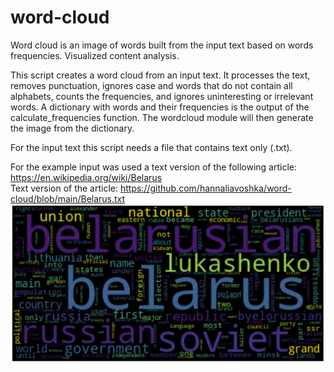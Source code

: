 # word-cloud

Word cloud is an image of words built from the input text based on words frequencies. Visualized content analysis.

This script creates a word cloud from an input text. 
It processes the text, removes punctuation, ignores case and words that do not contain all alphabets, counts the frequencies, and ignores uninteresting or irrelevant words.
A dictionary with words and their frequencies is the output of the calculate_frequencies function. 
The wordcloud module will then generate the image from the dictionary.

For the input text this script needs a file that contains text only (.txt).

For the example input was used a text version of the following article: https://en.wikipedia.org/wiki/Belarus  
Text version of the article: https://github.com/hannaliavoshka/word-cloud/blob/main/Belarus.txt  
![](https://github.com/hannaliavoshka/word-cloud/blob/main/word-cloud-wiki-belarus.jpg)
